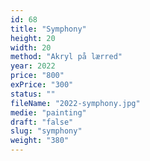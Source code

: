 ```yaml
---
id: 68
title: "Symphony"
height: 20
width: 20
method: "Akryl på lærred"
year: 2022
price: "800"
exPrice: "300"
status: ""
fileName: "2022-symphony.jpg"
medie: "painting"
draft: "false"
slug: "symphony"
weight: "380"
---
```

